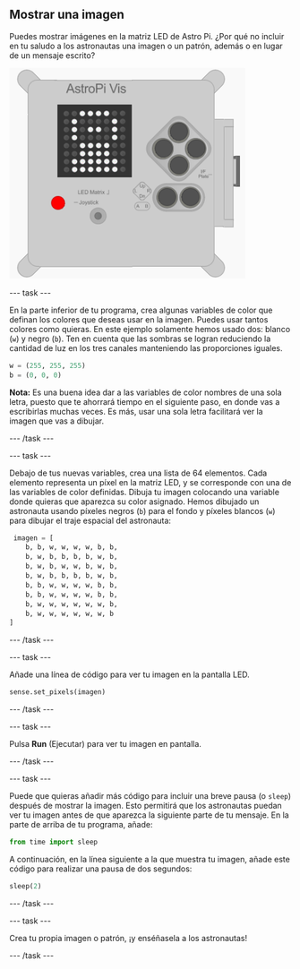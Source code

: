 ## Mostrar una imagen

Puedes mostrar imágenes en la matriz LED de Astro Pi. ¿Por qué no incluir en tu saludo a los astronautas una imagen o un patrón, además o en lugar de un mensaje escrito?

![Astronaut](images/astronaut-pic.png)

--- task ---

En la parte inferior de tu programa, crea algunas variables de color que definan los colores que deseas usar en la imagen. Puedes usar tantos colores como quieras. En este ejemplo solamente hemos usado dos: blanco (`w`) y negro (`b`). Ten en cuenta que las sombras se logran reduciendo la cantidad de luz en los tres canales manteniendo las proporciones iguales.

```python
w = (255, 255, 255)
b = (0, 0, 0)
```

**Nota:** Es una buena idea dar a las variables de color nombres de una sola letra, puesto que te ahorrará tiempo en el siguiente paso, en donde vas a escribirlas muchas veces. Es más, usar una sola letra facilitará ver la imagen que vas a dibujar.

--- /task ---

--- task ---



Debajo de tus nuevas variables, crea una lista de 64 elementos. Cada elemento representa un píxel en la matriz LED, y se corresponde con una de las variables de color definidas. Dibuja tu imagen colocando una variable donde quieras que aparezca su color asignado. Hemos dibujado un astronauta usando píxeles negros (`b`) para el fondo y píxeles blancos (`w`) para dibujar el traje espacial del astronauta:

```python
 imagen = [
    b, b, w, w, w, w, b, b,
    b, w, b, b, b, b, w, b,
    b, w, b, w, w, b, w, b,
    b, w, b, b, b, b, w, b,
    b, b, w, w, w, w, b, b,
    b, b, w, w, w, w, b, b,
    b, w, w, w, w, w, w, b,
    b, w, w, w, w, w, w, b
]
```
--- /task ---

--- task ---

Añade una línea de código para ver tu imagen en la pantalla LED.

```python
sense.set_pixels(imagen)
```

--- /task ---

--- task ---

Pulsa **Run** (Ejecutar) para ver tu imagen en pantalla.

--- /task ---

--- task ---

Puede que quieras añadir más código para incluir una breve pausa (o `sleep`) después de mostrar la imagen. Esto permitirá que los astronautas puedan ver tu imagen antes de que aparezca la siguiente parte de tu mensaje. En la parte de arriba de tu programa, añade:

```python
from time import sleep
```

A continuación, en la línea siguiente a la que muestra tu imagen, añade este código para realizar una pausa de dos segundos:

```python
sleep(2)
```

--- /task ---

--- task ---

Crea tu propia imagen o patrón, ¡y enséñasela a los astronautas!

--- /task ---
